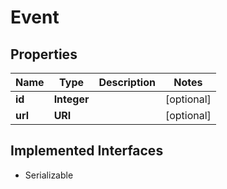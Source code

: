 

# Event

## Properties

Name | Type | Description | Notes
------------ | ------------- | ------------- | -------------
**id** | **Integer** |  |  [optional]
**url** | **URI** |  |  [optional]


## Implemented Interfaces

* Serializable


